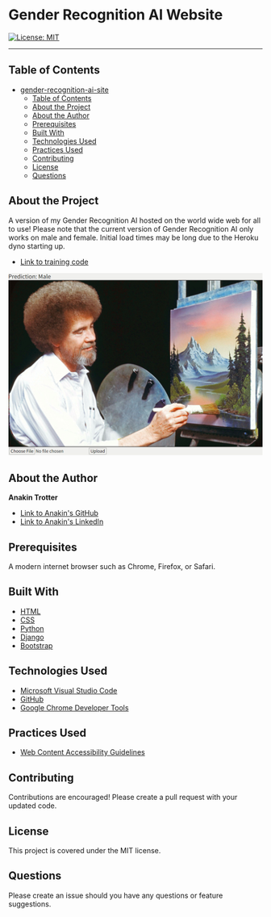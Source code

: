 # Gender Recognition AI Website

[![License: MIT](https://img.shields.io/badge/License-MIT-yellow.svg)](https://opensource.org/licenses/MIT)


---

## Table of Contents

- [gender-recognition-ai-site](#gender-recognition-ai-site)
  - [Table of Contents](#table-of-contents)
  - [About the Project](#about-the-project)
  - [About the Author](#about-the-author)
  - [Prerequisites](#prerequisites)
  - [Built With](#built-with)
  - [Technologies Used](#technologies-used)
  - [Practices Used](#practices-used)
  - [Contributing](#contributing)
  - [License](#license)
  - [Questions](#questions)

## About the Project

A version of my Gender Recognition AI hosted on the world wide web for all to use!
Please note that the current version of Gender Recognition AI only works on male and female.
Initial load times may be long due to the Heroku dyno starting up.

* [Link to training code](https://github.com/AnakinTrotter/gender-recognition-ai/)
 
 ![screenshot of website with male prediction for Bob Ross](gender-ai-site-demo.PNG)  
 
## About the Author
**Anakin Trotter**
- [Link to Anakin's GitHub](https://github.com/AnakinTrotter)
- [Link to Anakin's LinkedIn](https://linkedin.com/in/anakintrotter)

## Prerequisites

A modern internet browser such as Chrome, Firefox, or Safari.

## Built With
* [HTML](https://developer.mozilla.org/en-US/docs/Web/HTML)
* [CSS](https://developer.mozilla.org/en-US/docs/Web/CSS)
* [Python](https://www.python.org/downloads/)
* [Django](https://pypi.org/project/Django/)
* [Bootstrap](https://getbootstrap.com/)

## Technologies Used

* [Microsoft Visual Studio Code](https://code.visualstudio.com/)
* [GitHub](https://github.com/)
* [Google Chrome Developer Tools](https://developer.chrome.com/docs/devtools/)
  

## Practices Used

* [Web Content Accessibility Guidelines](https://www.w3.org/WAI/standards-guidelines/wcag/)

## Contributing

Contributions are encouraged! Please create a pull request with your updated code.

## License

This project is covered under the MIT license.

## Questions

Please create an issue should you have any questions or feature suggestions.
